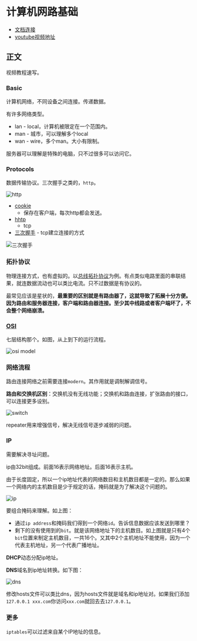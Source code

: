 # 计算机网路基础
> 

* [文档连接](https://blog.csdn.net/basycia/article/details/51880172)
* [youtube视频地址](https://www.youtube.com/watch?v=EcbyD_YycPA&index=2&list=PL6gx4Cwl9DGBpuvPW0aHa7mKdn_k9SPKO)

## 正文

视频教程速写。

### Basic

计算机网络，不同设备之间连接。传递数据。

有许多网络类型。

* lan - local，计算机被限定在一个范围内。
* man - 城市，可以理解多个local
* wan - wire，多个man。大小有限制。

服务器可以理解是特殊的电脑，只不过很多可以访问它。

### Protocols

数据传输协议。三次握手之类的，`http`。

![http](https://raw.githubusercontent.com/JiangWeixian/JS-Tips/master/%E7%BD%91%E7%BB%9C%E5%9F%BA%E7%A1%80/img/httpprotoclos.PNG)

* [cookie](https://zh.wikipedia.org/wiki/Cookie)
    *  保存在客户端，每次http都会发送。
* [hhtp](https://zh.wikipedia.org/wiki/%E8%B6%85%E6%96%87%E6%9C%AC%E4%BC%A0%E8%BE%93%E5%8D%8F%E8%AE%AE) 
    * tcp    
* [三次握手](https://zh.wikipedia.org/wiki/%E4%BC%A0%E8%BE%93%E6%8E%A7%E5%88%B6%E5%8D%8F%E8%AE%AE) - tcp建立连接的方式

![三次握手](https://raw.githubusercontent.com/JiangWeixian/JS-Tips/master/%E7%BD%91%E7%BB%9C%E5%9F%BA%E7%A1%80/img/threewayhandshake.PNG)

### 拓扑协议

物理连接方式，也有虚拟的。以[总线拓扑协议](https://zh.wikipedia.org/wiki/%E5%8C%AF%E6%B5%81%E6%8E%92%E6%8B%93%E6%92%B2)为例。有点类似电路里面的串联结果，就连数据流动也可以类比电流。只不过数据是有协议的。

最常见应该是星状的，**最重要的区别就是有路由器了，这就导致了拓展十分方便。因为路由和服务器连接，客户端和路由器连接。至少其中线路或者客户端坏了，不会整个网络崩溃。**

### [OSI](https://zh.wikipedia.org/wiki/OSI%E6%A8%A1%E5%9E%8B)

七层结构那个。如图，从上到下的运行流程。

![osi model](https://raw.githubusercontent.com/JiangWeixian/JS-Tips/master/%E7%BD%91%E7%BB%9C%E5%9F%BA%E7%A1%80/img/osiPNG.PNG)


### 网络流程

路由连接网络之前需要连接`modern`。其作用就是调制解调信号。

**路由和交换机区别**：交换机没有无线功能；交换机和路由连接，扩张路由的接口，可以连接更多设别。

![switch](https://raw.githubusercontent.com/JiangWeixian/JS-Tips/master/%E7%BD%91%E7%BB%9C%E5%9F%BA%E7%A1%80/img/switch.PNG)

repeater用来增强信号，解决无线信号逐步减弱的问题。

### IP

需要解决寻址问题。

ip由32bit组成。前面16表示网络地址。后面16表示主机。

由于长度固定，所以一个ip地址代表的网络数目和主机数目都是一定的。那么如果一个网络内的主机数目是少于规定的话，掩码就是为了解决这个问题的。

![ip](https://raw.githubusercontent.com/JiangWeixian/JS-Tips/master/%E7%BD%91%E7%BB%9C%E5%9F%BA%E7%A1%80/img/ip.PNG)

要组合掩码来理解。如上图：

* 通过`ip address`和掩码我们得到一个网络`id`。告诉信息数据应该发送到哪里？
* 剩下的没有使用到的`bit`。就是该网络地址下的主机数目。如上图就是只有4个`bit`位置来制定主机数目，一共16个。又其中2个主机地址不能使用，因为一个代表主机地址，另一个代表广播地址。

**DHCP**动态分配ip地址。

**DNS**域名到ip地址转换。如下图：

![dns](https://raw.githubusercontent.com/JiangWeixian/JS-Tips/master/%E7%BD%91%E7%BB%9C%E5%9F%BA%E7%A1%80/img/dns.PNG)

修改hosts文件可以类比dns，因为hosts文件就是域名和ip地址对。如果我们添加`127.0.0.1 xxx.com`你访问`xxx.com`就回去去`127.0.0.1`。

### 更多

`iptables`可以过滤来自某个IP地址的信息。
